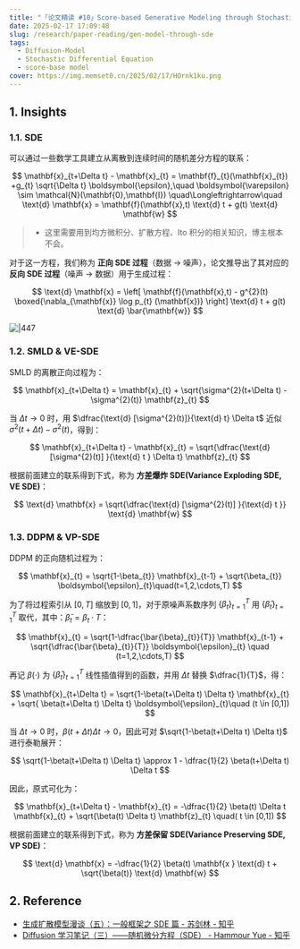 ```yaml
---
title: "「论文精读 #10」Score-based Generative Modeling through Stochastic Differential Equations"
date: 2025-02-17 17:09:48
slug: /research/paper-reading/gen-model-through-sde
tags:
  - Diffusion-Model
  - Stochastic Differential Equation
  - score-base model
cover: https://img.memset0.cn/2025/02/17/HOrnk1ku.png
---
```


## 1. Insights

### 1.1. SDE

可以通过一些数学工具建立从离散到连续时间的随机差分方程的联系：

$$
\mathbf{x}_{t+\Delta t} - \mathbf{x}_{t} = \mathbf{f}_{t}(\mathbf{x}_{t}) +g_{t} \sqrt{\Delta t}  \boldsymbol{\epsilon},\quad \boldsymbol{\varepsilon} \sim \mathcal{N}(\mathbf{0},\mathbf{I})
\quad\Longleftrightarrow\quad
\text{d} \mathbf{x} = \mathbf{f}(\mathbf{x},t) \text{d}  t  + g(t) \text{d}  \mathbf{w}
$$

> -   这里需要用到均方微积分、扩散方程、Ito 积分的相关知识，博主根本不会。

对于这一方程，我们称为 **正向 SDE 过程**（数据 $\to$ 噪声），论文推导出了其对应的 **反向 SDE 过程**（噪声 $\to$ 数据）用于生成过程：

$$
\text{d}  \mathbf{x} = \left[ \mathbf{f}(\mathbf{x},t) - g^{2}(t) \boxed{\nabla_{\mathbf{x}} \log p_{t} (\mathbf{x})} \right] \text{d}  t + g(t) \text{d}  \bar{\mathbf{w}}
$$

![|447](https://img.memset0.cn/2025/02/17/HOrnk1ku.png)

### 1.2. SMLD & VE-SDE

SMLD 的离散正向过程为：

$$
\mathbf{x}_{t+\Delta t} = \mathbf{x}_{t} + \sqrt{\sigma^{2}(t+\Delta t) - \sigma^{2}(t)} \mathbf{z}_{t}
$$

当 $\Delta t \to 0$ 时，用 $\dfrac{\text{d} [\sigma^{2}(t)]}{\text{d}  t} \Delta t$ 近似 $\sigma^{2}(t+\Delta t)-\sigma^{2}(t)$，得到：

$$
\mathbf{x}_{t+\Delta t} - \mathbf{x}_{t} = \sqrt{\dfrac{\text{d}  [\sigma^{2}(t)] }{\text{d}  t } \Delta t} \mathbf{z}_{t}
$$

根据前面建立的联系得到下式，称为 **方差爆炸 SDE(Variance Exploding SDE, VE SDE)**：

$$
\text{d}  \mathbf{x} = \sqrt{\dfrac{\text{d}  [\sigma^{2}(t)] }{\text{d}  t }} \text{d}  \mathbf{w}
$$

### 1.3. DDPM & VP-SDE

DDPM 的正向随机过程为：

$$
\mathbf{x}_{t} = \sqrt{1-\beta_{t}} \mathbf{x}_{t-1} + \sqrt{\beta_{t}} \boldsymbol{\epsilon}_{t}\quad(t=1,2,\cdots,T)
$$

为了将过程索引从 $[0,T]$ 缩放到 $[0,1]$，对于原噪声系数序列 $\{ \beta_{t} \}_{t=1}^{T}$ 用 $\{ \bar{\beta}_{t} \}_{t=1}^{T}$ 取代，其中：$\bar{\beta}_{t} = {\beta_{t}} \cdot {T}$：

$$
\mathbf{x}_{t} = \sqrt{1-\dfrac{\bar{\beta}_{t}}{T}}  \mathbf{x}_{t-1} + \sqrt{\dfrac{\bar{\beta}_{t}}{T}} \boldsymbol{\epsilon}_{t} \quad (t=1,2,\cdots,T)
$$

再记 $\beta(\cdot)$ 为 $\{ \bar{\beta}_{t} \}_{t=1}^{T}$ 线性插值得到的函数，并用 $\Delta t$ 替换 $\dfrac{1}{T}$，得：

$$
\mathbf{x}_{t+\Delta t} = \sqrt{1-\beta(t+\Delta t) \Delta t} \mathbf{x}_{t} + \sqrt{ \beta(t+\Delta t) \Delta t} \boldsymbol{\epsilon}_{t}\quad (t \in [0,1])
$$

当 $\Delta t\to0$ 时，$\beta(t+\Delta t) \Delta t\to0$，因此可对 $\sqrt{1-\beta(t+\Delta t) \Delta t}$ 进行泰勒展开：

$$
\sqrt{1-\beta(t+\Delta t) \Delta t} \approx 1 - \dfrac{1}{2} \beta(t+\Delta t) \Delta t
$$

因此，原式可化为：

$$
\mathbf{x}_{t+\Delta t} - \mathbf{x}_{t} = -\dfrac{1}{2} \beta(t) \Delta t \mathbf{x}_{t} + \sqrt{\beta(t) \Delta t} \mathbf{z}_{t} \quad( t \in  [0,1])
$$

根据前面建立的联系得到下式，称为 **方差保留 SDE(Variance Preserving SDE, VP SDE)**：

$$
\text{d} \mathbf{x} = -\dfrac{1}{2} \beta(t) \mathbf{x } \text{d}  t + \sqrt{\beta(t)} \text{d}  \mathbf{w}
$$

## 2. Reference

- [生成扩散模型漫谈（五）：一般框架之 SDE 篇 - 苏剑林 - 知乎](https://zhuanlan.zhihu.com/p/551139290)
- [Diffusion 学习笔记（三）——随机微分方程（SDE） - Hammour Yue - 知乎](https://zhuanlan.zhihu.com/p/619188621)
